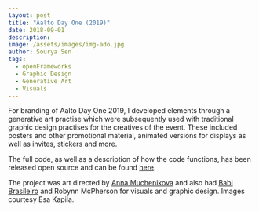 ```yaml
---
layout: post
title: "Aalto Day One (2019)"
date: 2018-09-01
description:
image: /assets/images/img-ado.jpg
author: Sourya Sen
tags:
  - openFrameworks
  - Graphic Design
  - Generative Art
  - Visuals
---
```


For branding of Aalto Day One 2019, I developed elements through a generative art practise which were subsequently used with traditional graphic design practises for the creatives of the event. These included posters and other promotional material, animated versions for displays as well as invites, stickers and more.

The full code, as well as a description of how the code functions, has been released open source and can be found [here](https://github.com/sourya-sen/Aalto_Day_One).

The project was art directed by [Anna Muchenikova](http://www.annamudesign.com/) and also had [Babi Brasileiro](http://babibrasileiro.com) and Robynn McPherson for visuals and graphic design. Images courtesy Esa Kapila.
